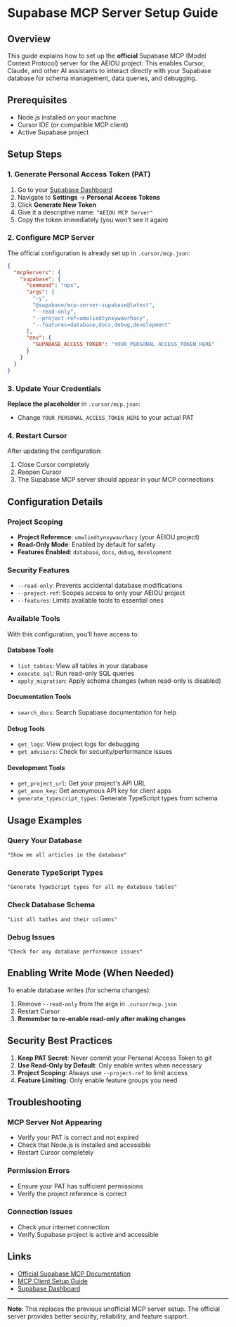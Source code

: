 # Supabase MCP Server Setup Guide

## Overview

This guide explains how to set up the **official** Supabase MCP (Model Context Protocol) server for the AEIOU project. This enables Cursor, Claude, and other AI assistants to interact directly with your Supabase database for schema management, data queries, and debugging.

## Prerequisites

- Node.js installed on your machine
- Cursor IDE (or compatible MCP client)
- Active Supabase project

## Setup Steps

### 1. Generate Personal Access Token (PAT)

1. Go to your [Supabase Dashboard](https://supabase.com/dashboard)
2. Navigate to **Settings** → **Personal Access Tokens**
3. Click **Generate New Token**
4. Give it a descriptive name: `"AEIOU MCP Server"`
5. Copy the token immediately (you won't see it again)

### 2. Configure MCP Server

The official configuration is already set up in `.cursor/mcp.json`:

```json
{
  "mcpServers": {
    "supabase": {
      "command": "npx",
      "args": [
        "-y",
        "@supabase/mcp-server-supabase@latest",
        "--read-only",
        "--project-ref=umwliedtynxywavrhacy",
        "--features=database,docs,debug,development"
      ],
      "env": {
        "SUPABASE_ACCESS_TOKEN": "YOUR_PERSONAL_ACCESS_TOKEN_HERE"
      }
    }
  }
}
```

### 3. Update Your Credentials

**Replace the placeholder** in `.cursor/mcp.json`:
- Change `YOUR_PERSONAL_ACCESS_TOKEN_HERE` to your actual PAT

### 4. Restart Cursor

After updating the configuration:
1. Close Cursor completely
2. Reopen Cursor
3. The Supabase MCP server should appear in your MCP connections

## Configuration Details

### Project Scoping
- **Project Reference**: `umwliedtynxywavrhacy` (your AEIOU project)
- **Read-Only Mode**: Enabled by default for safety
- **Features Enabled**: `database`, `docs`, `debug`, `development`

### Security Features
- `--read-only`: Prevents accidental database modifications
- `--project-ref`: Scopes access to only your AEIOU project
- `--features`: Limits available tools to essential ones

### Available Tools

With this configuration, you'll have access to:

#### Database Tools
- `list_tables`: View all tables in your database
- `execute_sql`: Run read-only SQL queries
- `apply_migration`: Apply schema changes (when read-only is disabled)

#### Documentation Tools
- `search_docs`: Search Supabase documentation for help

#### Debug Tools
- `get_logs`: View project logs for debugging
- `get_advisors`: Check for security/performance issues

#### Development Tools
- `get_project_url`: Get your project's API URL
- `get_anon_key`: Get anonymous API key for client apps
- `generate_typescript_types`: Generate TypeScript types from schema

## Usage Examples

### Query Your Database
```
"Show me all articles in the database"
```

### Generate TypeScript Types
```
"Generate TypeScript types for all my database tables"
```

### Check Database Schema
```
"List all tables and their columns"
```

### Debug Issues
```
"Check for any database performance issues"
```

## Enabling Write Mode (When Needed)

To enable database writes (for schema changes):

1. Remove `--read-only` from the args in `.cursor/mcp.json`
2. Restart Cursor
3. **Remember to re-enable read-only after making changes**

## Security Best Practices

1. **Keep PAT Secret**: Never commit your Personal Access Token to git
2. **Use Read-Only by Default**: Only enable writes when necessary
3. **Project Scoping**: Always use `--project-ref` to limit access
4. **Feature Limiting**: Only enable feature groups you need

## Troubleshooting

### MCP Server Not Appearing
- Verify your PAT is correct and not expired
- Check that Node.js is installed and accessible
- Restart Cursor completely

### Permission Errors
- Ensure your PAT has sufficient permissions
- Verify the project reference is correct

### Connection Issues
- Check your internet connection
- Verify Supabase project is active and accessible

## Links

- [Official Supabase MCP Documentation](https://github.com/supabase-community/supabase-mcp)
- [MCP Client Setup Guide](https://supabase.com/blog/mcp-server)
- [Supabase Dashboard](https://supabase.com/dashboard)

---

**Note**: This replaces the previous unofficial MCP server setup. The official server provides better security, reliability, and feature support.
